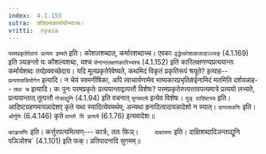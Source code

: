 ```yaml
---
index:  4.1.155
sutra:  कौशल्यकार्मार्याभ्याञ्च।
vritti:  nyasa
---
```


`परमप्रकृतेरेवायं प्रत्यय इष्यते` इति। कोशलशब्दात्, कर्मारशब्दाच्च। एवकाः `वृद्धेत्कोशलाजादाञ्ञ्यङ्` (4.1.169) इति ञ्यङन्तो यः कौशल्यशब्दः, यश्च `सेनान्तलक्षणकारिभ्यश्च` (4.1.152) इति कारिलक्षणण्यप्रत्ययान्तः कर्मार्यशब्दः तयोव्र्यवच्छेदाय।
यदि मूलप्रकृतेरेवेष्यते, कथमिदं विकृतं प्रकृतिरूपं श्रयूते? इत्याह-- `प्रत्ययसन्नियोगेन` इत्यादि। न चेयं स्वमनीषिका, अपि त्वाचार्यणामेव भाष्यकारप्रभृति#ईनामिदं मतमिति दर्शयन्नाह-- `तथा च` इत्यादि। कः पुनः परमप्रकृतेः प्रत्ययान्ताद्वत्पत्तौ विशेषः? परमप्रकृतेरुत्पत्तावपत्यमात्रे प्रत्ययो लभ्यते, प्रत्ययान्तात् तूत्पत्तौ `गोत्राद्यूनि` (4.1.94) इति वचनात् `यून्यपत्ये` इत्येव विशेषः। `युड् वादिष्टस्य` इति। आदिष्टग्रहणमायन्नादेशए कृते यथा स्यादित्येवमर्थम्; अन्यथा ह्रनादित्वादायन्नादेशो न स्यात्। `दागव्यावनिः` इति। `ओर्गुणेः` (6.4.146) कृते `वान्तो यि प्रत्यये` (6.1.76) इत्यवादेशः॥

`कात्र्रायणिः` इति। कर्त्तुरपत्यमित्यण्--- कार्त्रः, ततः फिञ्। `	दाक्षायणः` इति। दाक्षिशब्दादिञन्ताद्यूनि पञिञोश्च` (4.1.101) इति फक्। प्रतिपादनादि सुगमम्॥

